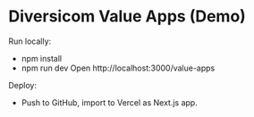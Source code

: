 
# Diversicom Value Apps (Demo)
Run locally:
- npm install
- npm run dev
Open http://localhost:3000/value-apps

Deploy:
- Push to GitHub, import to Vercel as Next.js app.
